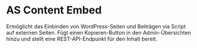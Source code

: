# AS Content Embed
Ermöglicht das Einbinden von WordPress-Seiten und Beiträgen via Script auf externen Seiten. Fügt einen Kopieren-Button in den Admin-Übersichten hinzu und stellt eine REST-API-Endpunkt für den Inhalt bereit.
